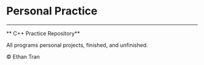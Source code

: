 # Personal Practice
<hr>
** C++ Practice Repository**

All programs personal projects, finished, and unfinished.

&copy; Ethan Tran

